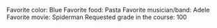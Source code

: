 Favorite color: Blue 
Favorite food: Pasta 
Favorite musician/band: Adele 
Favorite movie: Spiderman 
Requested grade in the course: 100
